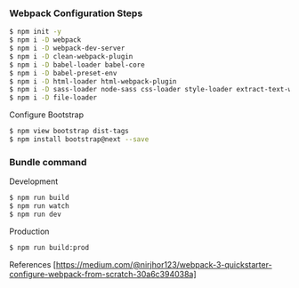 ### Webpack Configuration Steps
```sh
$ npm init -y
$ npm i -D webpack
$ npm i -D webpack-dev-server
$ npm i -D clean-webpack-plugin
$ npm i -D babel-loader babel-core
$ npm i -D babel-preset-env
$ npm i -D html-loader html-webpack-plugin
$ npm i -D sass-loader node-sass css-loader style-loader extract-text-webpack-plugin
$ npm i -D file-loader
```

Configure Bootstrap
```sh
$ npm view bootstrap dist-tags
$ npm install bootstrap@next --save
```

### Bundle command

Development
```sh
$ npm run build
$ npm run watch
$ npm run dev
```
Production
```sh
$ npm run build:prod
```

References
[https://medium.com/@nirjhor123/webpack-3-quickstarter-configure-webpack-from-scratch-30a6c394038a]
